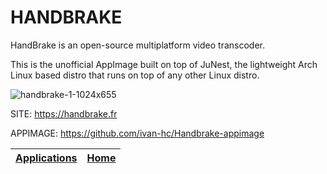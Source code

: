 # HANDBRAKE

 HandBrake is an open-source multiplatform video transcoder.
 
 This is the unofficial AppImage built on top of JuNest, the lightweight  Arch Linux based distro that runs on top of any other Linux distro.
 
 ![handbrake-1-1024x655](https://user-images.githubusercontent.com/88724353/236652385-7bbc09a5-81dd-49b4-912f-e542c9ca2e51.jpg)
 
 SITE: https://handbrake.fr

 APPIMAGE: https://github.com/ivan-hc/Handbrake-appimage

 | [Applications](https://portable-linux-apps.github.io/apps.html) | [Home](https://portable-linux-apps.github.io)
 | --- | --- |
